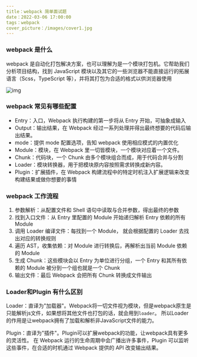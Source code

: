 ```yaml
---
title：webpack 简单面试题
date：2022-03-06 17:00:00
tags：webpack
cover_picture：/images/cover1.jpg
---
```

### webpack 是什么

webpack 是自动化打包解决方案，也可以理解为是一个模块打包机。它帮助我们分析项目结构，找到 JavaScript 模块以及其它的一些浏览器不能直接运行的拓展语言（Scss，TypeScript 等），并将其打包为合适的格式以供浏览器使用

![img](https://p1-jj.byteimg.com/tos-cn-i-t2oaga2asx/gold-user-assets/2020/5/8/171f313316994b08~tplv-t2oaga2asx-watermark.awebp)

### webpack 常见有哪些配置

- Entry：入口，Webpack 执行构建的第一步将从 Entry 开始，可抽象成输入
- Output：输出结果，在 Webpack 经过一系列处理并得出最终想要的代码后输出结果。
- mode：提供 mode 配置选项，告知 webpack 使用相应模式的内置优化
- Module：模块，在 Webpack 里一切皆模块，一个模块对应着一个文件。
- Chunk：代码块，一个 Chunk 由多个模块组合而成，用于代码合并与分割
- Loader：模块转换器，用于把模块原内容按照需求转换成新内容。
- Plugin：扩展插件，在 Webpack 构建流程中的特定时机注入扩展逻辑来改变构建结果或做你想要的事情

### webpack 工作流程

1. 参数解析：从配置文件和 Shell 语句中读取与合并参数，得出最终的参数
2. 找到入口文件：从 Entry 里配置的 Module 开始递归解析 Entry 依赖的所有 Module
3. 调用 Loader 编译文件：每找到一个 Module， 就会根据配置的 Loader 去找出对应的转换规则
4. 遍历 AST，收集依赖：对 Module 进行转换后，再解析出当前 Module 依赖的 Module
5. 生成 Chunk：这些模块会以 Entry 为单位进行分组，一个 Entry 和其所有依赖的 Module 被分到一个组也就是一个 Chunk
6. 输出文件：最后 Webpack 会把所有 Chunk 转换成文件输出

### Loader和Plugin 有什么区别

 Loader：直译为"加载器"。Webpack将一切文件视为模块，但是webpack原生是只能解析js文件，如果想将其他文件也打包的话，就会用到`loader`。 所以Loader的作用是让webpack拥有了加载和解析非JavaScript文件的能力。   

Plugin：直译为"插件"。Plugin可以扩展webpack的功能，让webpack具有更多的灵活性。 在 Webpack 运行的生命周期中会广播出许多事件，Plugin 可以监听这些事件，在合适的时机通过 Webpack 提供的 API 改变输出结果。